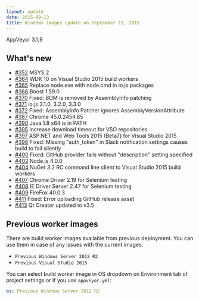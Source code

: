 ```yaml
---
layout: update
date: 2015-09-13
title: Windows images update on September 13, 2015
---
```


AppVeyor 3.1.9

## What's new

* [#352](https://github.com/appveyor/ci/issues/352) MSYS 2
* [#364](https://github.com/appveyor/ci/issues/364) WDK 10 on Visual Studio 2015 build workers
* [#365](https://github.com/appveyor/ci/issues/365) Replace node.exe with node.cmd in io.js packages
* [#366](https://github.com/appveyor/ci/issues/366) Boost 1.59.0
* [#370](https://github.com/appveyor/ci/issues/370) Fixed: BOM is removed by AssemblyInfo patching
* [#371](https://github.com/appveyor/ci/issues/371) io.js 3.1.0, 3.2.0, 3.3.0
* [#372](https://github.com/appveyor/ci/issues/372) Fixed: AssemblyInfo Patcher ignores AssemblyVersionAttribute
* [#387](https://github.com/appveyor/ci/issues/387) Chrome 45.0.2454.85
* [#390](https://github.com/appveyor/ci/issues/390) Java 1.8 x64 is in PATH
* [#395](https://github.com/appveyor/ci/issues/395) Increase download timeout for VSO repositories
* [#397](https://github.com/appveyor/ci/issues/397) ASP.NET and Web Tools 2015 (Beta7) for Visual Studio 2015
* [#398](https://github.com/appveyor/ci/issues/398) Fixed: Missing "auth_token" in Slack notification settings causes build to fail silently
* [#400](https://github.com/appveyor/ci/issues/400) Fixed: GitHub provider fails without "description" setting specified
* [#402](https://github.com/appveyor/ci/issues/402) Node.js 4.0.0
* [#404](https://github.com/appveyor/ci/issues/404) NuGet 3.2 RC command line client to Visual Studio 2015 build workers
* [#407](https://github.com/appveyor/ci/issues/407) Chrome Driver 2.19 for Selenium testing
* [#408](https://github.com/appveyor/ci/issues/408) IE Driver Server 2.47 for Selenium testing
* [#409](https://github.com/appveyor/ci/issues/409) FireFox 40.0.3
* [#411](https://github.com/appveyor/ci/issues/411) Fixed: Error uploading GitHub release asset
* [#413](https://github.com/appveyor/ci/issues/413) Qt Creator updated to v3.5

## Previous worker images

There are build worker images available from previous deployment. You can use them in case of any issues with the current images:

* `Previous Windows Server 2012 R2`
* `Previous Visual Studio 2015`

You can select build worker image in OS dropdown on Environment tab of project settings or if you use `appveyor.yml`:

```yaml
os: Previous Windows Server 2012 R2
```
